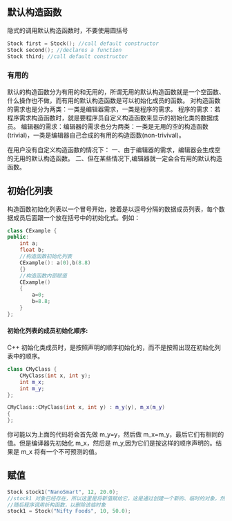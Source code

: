 ## 默认构造函数
隐式的调用默认构造函数时，不要使用圆括号
```cpp
Stock first = Stock(); //call default constructor
Stock second(); //declares a function
Stock third; //call default constructor
```

### 有用的
默认的构造函数分为有用的和无用的，所谓无用的默认构造函数就是一个空函数、什么操作也不做，而有用的默认构造函数是可以初始化成员的函数。
对构造函数的需求也是分为两类：一类是编辑器需求，一类是程序的需求。
	程序的需求：若程序需求构造函数时，就是要程序员自定义构造函数来显示的初始化类的数据成员。
	编辑器的需求：编辑器的需求也分为两类：一类是无用的空的构造函数(trivial)，一类是编辑器自己合成的有用的构造函数(non-trivival)。


在用户没有自定义构造函数的情况下：
一、由于编辑器的需求，编辑器会生成空的无用的默认构造函数。
二、但在某些情况下,编辑器就一定会合有用的默认构造函数。





## 初始化列表
构造函数初始化列表以一个冒号开始，接着是以逗号分隔的数据成员列表，每个数据成员后面跟一个放在括号中的初始化式。例如：
```cpp
class CExample {
public:
    int a;
    float b;
    //构造函数初始化列表
    CExample(): a(0),b(8.8)
    {}
    //构造函数内部赋值
    CExample()
    {
        a=0;
        b=8.8;
    }
};
```

#### 初始化列表的成员初始化顺序:
C++ 初始化类成员时，是按照声明的顺序初始化的，而不是按照出现在初始化列表中的顺序。
```cpp
class CMyClass {
    CMyClass(int x, int y);
    int m_x;
    int m_y;
};

CMyClass::CMyClass(int x, int y) : m_y(y), m_x(m_y)
{
};
```
你可能以为上面的代码将会首先做 m_y=y，然后做 m_x=m_y，最后它们有相同的值。但是编译器先初始化 m_x，然后是 m_y,因为它们是按这样的顺序声明的。结果是 m_x 将有一个不可预测的值。

## 赋值
```cpp
Stock stock1("NanoSmart", 12, 20.0);            
//stock1 对象已经存在，所以这里是将新值赋给它，这是通过创建一个新的、临时的对象，然后将其内容复制给stock1实现的
//随后程序调用析构函数，以删除该临时象
stock1 = Stock("Nifty Foods", 10, 50.0);    
```
